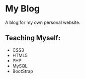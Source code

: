# My Blog
A blog for my own personal website. 

## Teaching Myself:
+ CSS3
+ HTML5
+ PHP
+ MySQL
+ BootStrap
